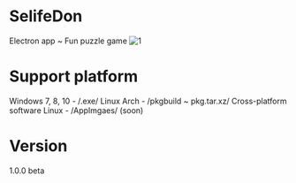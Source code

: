 
# SelifeDon
Electron app ~ Fun puzzle game
![1](https://user-images.githubusercontent.com/51271834/58915697-3d664700-872a-11e9-8f92-a38b09105511.jpg)
# Support platform 
 Windows 7, 8, 10 - /.exe/
 Linux Arch  - /pkgbuild ~ pkg.tar.xz/
 Cross-platform software Linux - /AppImgaes/ (soon) 
# Version
1.0.0  beta

